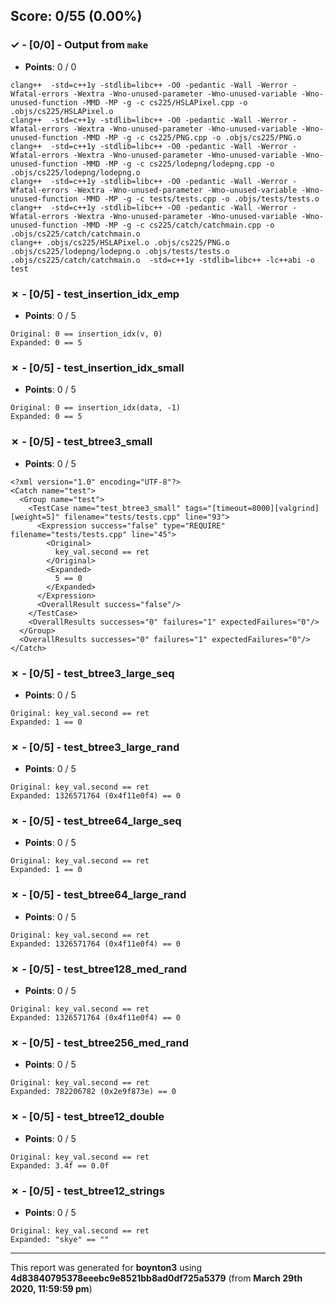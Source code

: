 


## Score: 0/55 (0.00%)


### ✓ - [0/0] - Output from `make`

- **Points**: 0 / 0


```
clang++  -std=c++1y -stdlib=libc++ -O0 -pedantic -Wall -Werror -Wfatal-errors -Wextra -Wno-unused-parameter -Wno-unused-variable -Wno-unused-function -MMD -MP -g -c cs225/HSLAPixel.cpp -o .objs/cs225/HSLAPixel.o
clang++  -std=c++1y -stdlib=libc++ -O0 -pedantic -Wall -Werror -Wfatal-errors -Wextra -Wno-unused-parameter -Wno-unused-variable -Wno-unused-function -MMD -MP -g -c cs225/PNG.cpp -o .objs/cs225/PNG.o
clang++  -std=c++1y -stdlib=libc++ -O0 -pedantic -Wall -Werror -Wfatal-errors -Wextra -Wno-unused-parameter -Wno-unused-variable -Wno-unused-function -MMD -MP -g -c cs225/lodepng/lodepng.cpp -o .objs/cs225/lodepng/lodepng.o
clang++  -std=c++1y -stdlib=libc++ -O0 -pedantic -Wall -Werror -Wfatal-errors -Wextra -Wno-unused-parameter -Wno-unused-variable -Wno-unused-function -MMD -MP -g -c tests/tests.cpp -o .objs/tests/tests.o
clang++  -std=c++1y -stdlib=libc++ -O0 -pedantic -Wall -Werror -Wfatal-errors -Wextra -Wno-unused-parameter -Wno-unused-variable -Wno-unused-function -MMD -MP -g -c cs225/catch/catchmain.cpp -o .objs/cs225/catch/catchmain.o
clang++ .objs/cs225/HSLAPixel.o .objs/cs225/PNG.o .objs/cs225/lodepng/lodepng.o .objs/tests/tests.o .objs/cs225/catch/catchmain.o  -std=c++1y -stdlib=libc++ -lc++abi -o test

```


### ✗ - [0/5] - test_insertion_idx_emp

- **Points**: 0 / 5


```
Original: 0 == insertion_idx(v, 0)
Expanded: 0 == 5
```


### ✗ - [0/5] - test_insertion_idx_small

- **Points**: 0 / 5


```
Original: 0 == insertion_idx(data, -1)
Expanded: 0 == 5
```


### ✗ - [0/5] - test_btree3_small

- **Points**: 0 / 5


```
<?xml version="1.0" encoding="UTF-8"?>
<Catch name="test">
  <Group name="test">
    <TestCase name="test_btree3_small" tags="[timeout=8000][valgrind][weight=5]" filename="tests/tests.cpp" line="93">
      <Expression success="false" type="REQUIRE" filename="tests/tests.cpp" line="45">
        <Original>
          key_val.second == ret
        </Original>
        <Expanded>
          5 == 0
        </Expanded>
      </Expression>
      <OverallResult success="false"/>
    </TestCase>
    <OverallResults successes="0" failures="1" expectedFailures="0"/>
  </Group>
  <OverallResults successes="0" failures="1" expectedFailures="0"/>
</Catch>

```


### ✗ - [0/5] - test_btree3_large_seq

- **Points**: 0 / 5


```
Original: key_val.second == ret
Expanded: 1 == 0
```


### ✗ - [0/5] - test_btree3_large_rand

- **Points**: 0 / 5


```
Original: key_val.second == ret
Expanded: 1326571764 (0x4f11e0f4) == 0
```


### ✗ - [0/5] - test_btree64_large_seq

- **Points**: 0 / 5


```
Original: key_val.second == ret
Expanded: 1 == 0
```


### ✗ - [0/5] - test_btree64_large_rand

- **Points**: 0 / 5


```
Original: key_val.second == ret
Expanded: 1326571764 (0x4f11e0f4) == 0
```


### ✗ - [0/5] - test_btree128_med_rand

- **Points**: 0 / 5


```
Original: key_val.second == ret
Expanded: 1326571764 (0x4f11e0f4) == 0
```


### ✗ - [0/5] - test_btree256_med_rand

- **Points**: 0 / 5


```
Original: key_val.second == ret
Expanded: 782206782 (0x2e9f873e) == 0
```


### ✗ - [0/5] - test_btree12_double

- **Points**: 0 / 5


```
Original: key_val.second == ret
Expanded: 3.4f == 0.0f
```


### ✗ - [0/5] - test_btree12_strings

- **Points**: 0 / 5


```
Original: key_val.second == ret
Expanded: "skye" == ""
```


---

This report was generated for **boynton3** using **4d83840795378eeebc9e8521bb8ad0df725a5379** (from **March 29th 2020, 11:59:59 pm**)
